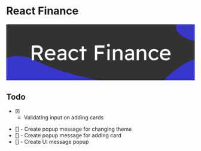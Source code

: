 # React Finance
![Banner](https://github.com/whicencer/react-finance/blob/master/screens/react-finance.svg)

## Todo
- [x] - Validating input on adding cards
- [] - Create popup message for changing theme  
- [] - Create popup message for adding card  
- [] - Create UI message popup